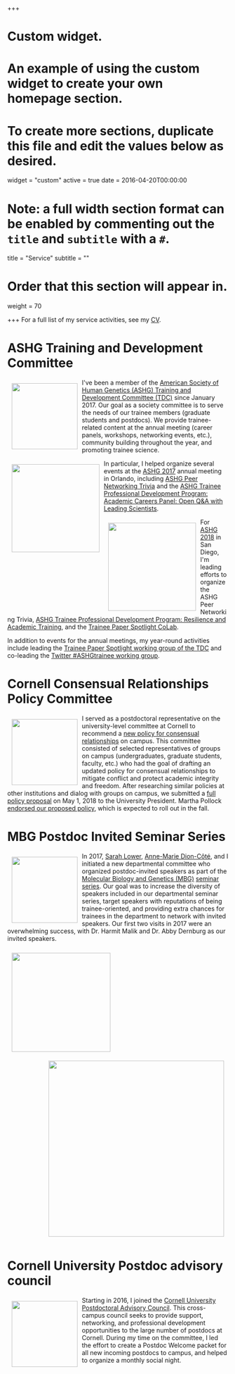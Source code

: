 +++
# Custom widget.
# An example of using the custom widget to create your own homepage section.
# To create more sections, duplicate this file and edit the values below as desired.
widget = "custom"
active = true
date = 2016-04-20T00:00:00

# Note: a full width section format can be enabled by commenting out the `title` and `subtitle` with a `#`.
title = "Service"
subtitle = ""

# Order that this section will appear in.
weight = 70

+++
For a full list of my service activities, see my [CV](img/ERD_CV.pdf).

# ASHG Training and Development Committee

<img style="margin: 10px; float: left" src="/img/ashg_logo.png" width="150">

I've been a member of the [American Society of Human Genetics (ASHG) Training and Development Committee (TDC)](https://www.ashg.org/about/tdcomm.shtml) since January 2017. 
Our goal as a society committee is to serve the needs of our trainee members (graduate students and postdocs). 
We provide trainee-related content at the annual meeting (career panels, workshops, networking events, etc.), community building throughout the year, and promoting trainee science. 

<img style="margin: 10px; float: left" src="/img/ASHG-2017-logo-blk.png" width="200">

In particular, I helped organize several events at the [ASHG 2017](http://www.ashg.org/2017meeting/) annual meeting in Orlando, including [ASHG Peer Networking Trivia](http://www.ashg.org/2017meeting/pages/trainees.shtml) and the [ASHG Trainee Professional Development Program: Academic Careers Panel: Open Q&A with Leading Scientists](http://www.ashg.org/2017meeting/asp/soe/webroot/soe.shtml#?search=professional). 

<img style="margin: 10px; float: left" src="/img/ASHG-2018-logo-blk-v2.png" width="200">

For [ASHG 2018](http://www.ashg.org/2018meeting/) in San Diego, I'm leading efforts to organize the ASHG Peer Networking Trivia, [ASHG Trainee Professional Development Program: Resilience and Academic Training](http://www.ashg.org/2018meeting/asp/soe/webroot/soe.shtml), and the [Trainee Paper Spotlight CoLab](http://www.ashg.org/2018meeting/asp/soe/webroot/soe.shtml).

In addition to events for the annual meetings, my year-round activities include leading the [Trainee Paper Spotlight working group of the TDC](https://www.ashg.org/education/Trainee_PaperSpotlight.shtml) and co-leading the [Twitter #ASHGtrainee working group](https://twitter.com/search?q=%23ASHGtrainee&src=typd).

# Cornell Consensual Relationships Policy Committee

<img style="margin: 10px; float: left" src="/img/cornell.gif" width="150">

I served as a postdoctoral representative on the university-level committee at Cornell to recommend a [new policy for consensual relationships](https://theuniversityfaculty.cornell.edu/news/consensual-relationships-policy-committee/) on campus. 
This committee consisted of selected representatives of groups on campus (undergraduates, graduate students, faculty, etc.) who had the goal of drafting an updated policy for consensual relationships to mitigate conflict and protect academic integrity and freedom.
After researching similar policies at other institutions and dialog with groups on campus, we submitted a [full policy proposal](http://theuniversityfaculty.cornell.edu/news/consensual-relationships-policy-committee/a-proposed-consensual-relationships-policy/) on May 1, 2018 to the University President. 
Martha Pollock [endorsed our proposed policy](http://news.cornell.edu/stories/2018/05/president-endorses-consensual-relationship-policy), which is expected to roll out in the fall. 

# MBG Postdoc Invited Seminar Series

<img style="margin: 10px; float: left" src="/img/cornell.gif" width="150">

In 2017, [Sarah Lower](https://sesander.wordpress.com/), [Anne-Marie Dion-Côté](https://amdioncote.weebly.com/), and I initiated a new departmental committee who organized postdoc-invited speakers as part of the [Molecular Biology and Genetics (MBG)](https://mbg.cornell.edu/) [seminar series](https://mbg.cornell.edu/sites/mbg.cornell.edu/files/shared/17-18%20combined.pdf). 
Our goal was to increase the diversity of speakers included in our departmental seminar series, target speakers with reputations of being trainee-oriented, and providing extra chances for trainees in the department to network with invited speakers. 
Our first two visits in 2017 were an overwhelming success, with Dr. Harmit Malik and Dr. Abby Dernburg as our invited speakers. 

<img style="margin: 10px; float: left" src="/img/harmitMalik.png" width="225">
<img style="margin: 10px; float: right" src="img/abbyDernburg.png" width="400">
<br clear="all">

# Cornell University Postdoc advisory council

<img style="margin: 10px; float: left" src="/img/cornell.gif" width="150">

Starting in 2016, I joined the [Cornell University Postdoctoral Advisory Council](https://postdocs.cornell.edu/postdoc-advisory-committee).
This cross-campus council seeks to provide support, networking, and professional development opportunities to the large number of postdocs at Cornell. 
During my time on the committee, I led the effort to create a Postdoc Welcome packet for all new incoming postdocs to campus, and helped to organize a monthly social night. 
